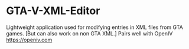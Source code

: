 # GTA-V-XML-Editor
Lightweight application used for modifying entries in XML files from GTA games. [But can also work on non GTA XML.]
Pairs well with OpenIV https://openiv.com
